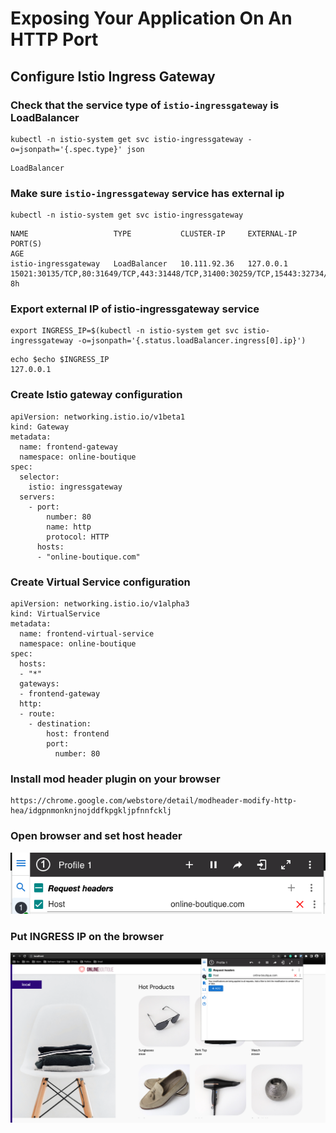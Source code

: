 # Exposing Your Application On An HTTP Port

## Configure Istio Ingress Gateway
### Check that the service type of `istio-ingressgateway` is LoadBalancer

```
kubectl -n istio-system get svc istio-ingressgateway -o=jsonpath='{.spec.type}' json
```
```
LoadBalancer
```

### Make sure  `istio-ingressgateway` service has external ip
```
kubectl -n istio-system get svc istio-ingressgateway 
```
```
NAME                   TYPE           CLUSTER-IP     EXTERNAL-IP   PORT(S)                                                                      AGE
istio-ingressgateway   LoadBalancer   10.111.92.36   127.0.0.1     15021:30135/TCP,80:31649/TCP,443:31448/TCP,31400:30259/TCP,15443:32734/TCP   8h
```

### Export external IP of istio-ingressgateway service
```
export INGRESS_IP=$(kubectl -n istio-system get svc istio-ingressgateway -o=jsonpath='{.status.loadBalancer.ingress[0].ip}')
```
```
echo $echo $INGRESS_IP
127.0.0.1
```

### Create Istio gateway configuration

```
apiVersion: networking.istio.io/v1beta1
kind: Gateway
metadata:
  name: frontend-gateway
  namespace: online-boutique
spec:
  selector:
    istio: ingressgateway
  servers:
    - port:
        number: 80
        name: http
        protocol: HTTP
      hosts:
      - "online-boutique.com"
```

### Create Virtual Service configuration
```
apiVersion: networking.istio.io/v1alpha3
kind: VirtualService
metadata:
  name: frontend-virtual-service
  namespace: online-boutique
spec:
  hosts:
  - "*"
  gateways:
  - frontend-gateway
  http:
  - route:
    - destination:
        host: frontend
        port:
          number: 80
```

### Install mod header plugin on your browser

```
https://chrome.google.com/webstore/detail/modheader-modify-http-hea/idgpnmonknjnojddfkpgkljpfnnfcklj
```

### Open browser and set host header
![Modheader](./images/modheader.png)

### Put INGRESS IP on the browser
![Boutique Website](./images/boutique-web.png)
